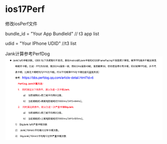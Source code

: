 # ios17Perf

修改iosPerf文件

bundle_id = "Your App BundleId" // t3 app list

udid = "Your IPhone UDID" //t3 list

Jank计算参考PerfDog
![img.png](img.png)

